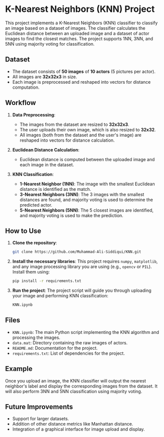 # K-Nearest Neighbors (KNN) Project

This project implements a K-Nearest Neighbors (KNN) classifier to classify an image based on a dataset of images. The classifier calculates the Euclidean distance between an uploaded image and a dataset of actor images to find the closest matches. The project supports 1NN, 3NN, and 5NN using majority voting for classification.

## Dataset

- The dataset consists of **50 images** of **10 actors** (5 pictures per actor).
- All images are **32x32x3** in size.
- Each image is preprocessed and reshaped into vectors for distance computation.

## Workflow

1. **Data Preprocessing**:
    - The images from the dataset are resized to **32x32x3**.
    - The user uploads their own image, which is also resized to **32x32**.
    - All images (both from the dataset and the user's image) are reshaped into vectors for distance calculation.

2. **Euclidean Distance Calculation**:
    - Euclidean distance is computed between the uploaded image and each image in the dataset.

3. **KNN Classification**:
    - **1-Nearest Neighbor (1NN)**: The image with the smallest Euclidean distance is identified as the match.
    - **3-Nearest Neighbors (3NN)**: The 3 images with the smallest distances are found, and majority voting is used to determine the predicted actor.
    - **5-Nearest Neighbors (5NN)**: The 5 closest images are identified, and majority voting is used to make the prediction.

## How to Use

1. **Clone the repository**:
    ```bash
    git clone https://github.com/Muhammad-Ali-Siddiqui/KNN.git
    ```

2. **Install the necessary libraries**:
    This project requires `numpy`, `matplotlib`, and any image processing library you are using (e.g., `opencv` or `PIL`). Install them using:
    ```bash
    pip install -r requirements.txt
    ```

3. **Run the project**:
    The project script will guide you through uploading your image and performing KNN classification:
    ```bash
    KNN.ipynb
    ```

## Files

- `KNN.ipynb`: The main Python script implementing the KNN algorithm and processing the images.
- `data.mat`: Directory containing the raw images of actors.
- `README.md`: Documentation for the project.
- `requirements.txt`: List of dependencies for the project.

## Example

Once you upload an image, the KNN classifier will output the nearest neighbor's label and display the corresponding images from the dataset. It will also perform 3NN and 5NN classification using majority voting.

## Future Improvements

- Support for larger datasets.
- Addition of other distance metrics like Manhattan distance.
- Integration of a graphical interface for image upload and display.

